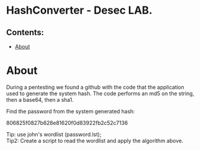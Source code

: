 # HashConverter - Desec LAB.

## Contents:

<!--ts-->
   * [About](#about)
<!--te-->

About
============

During a pentesting we found a github with the code that the application used to generate the system hash. The code performs an md5 on the string, then a base64, then a sha1.

Find the password from the system generated hash:

806825f0827b628e81620f0d83922fb2c52c7136

Tip: use john's wordlist (password.lst); <br>
Tip2: Create a script to read the wordlist and apply the algorithm above.


